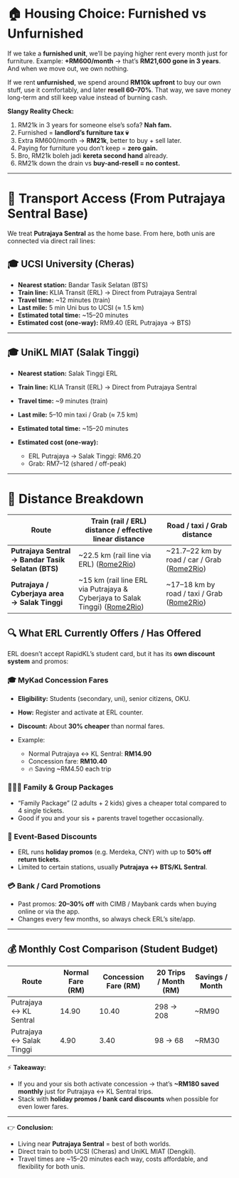 
# 🏠 Housing Choice: Furnished vs Unfurnished

If we take a **furnished unit**, we’ll be paying higher rent every month just for furniture.
Example: **+RM600/month** → that’s **RM21,600 gone in 3 years**. And when we move out, we own nothing.

If we rent **unfurnished**, we spend around **RM10k upfront** to buy our own stuff, use it comfortably, and later **resell 60–70%**. That way, we save money long-term and still keep value instead of burning cash.

**Slangy Reality Check:**

1. RM21k in 3 years for someone else’s sofa? **Nah fam.**
2. Furnished = **landlord’s furniture tax 💀**
3. Extra RM600/month → **RM21k**, better to buy + sell later.
4. Paying for furniture you don’t keep = **zero gain.**
5. Bro, RM21k boleh jadi **kereta second hand** already.
6. RM21k down the drain vs **buy-and-resell = no contest.**

---
# 🚆 Transport Access (From Putrajaya Sentral Base)

We treat **Putrajaya Sentral** as the home base. From here, both unis are connected via direct rail lines:

## 🎓 UCSI University (Cheras)

* **Nearest station:** Bandar Tasik Selatan (BTS)
* **Train line:** KLIA Transit (ERL) → Direct from Putrajaya Sentral
* **Travel time:** ~12 minutes (train)
* **Last mile:** 5 min Uni bus to UCSI (≈ 1.5 km)
* **Estimated total time:** ~15–20 minutes
* **Estimated cost (one-way):** RM9.40 (ERL Putrajaya → BTS)

---

## 🎓 UniKL MIAT (Salak Tinggi)

* **Nearest station:** Salak Tinggi ERL
* **Train line:** KLIA Transit (ERL) → Direct from Putrajaya Sentral
* **Travel time:** ~9 minutes (train)
* **Last mile:** 5–10 min taxi / Grab (≈ 7.5 km)
* **Estimated total time:** ~15–20 minutes
* **Estimated cost (one-way):**

  * ERL Putrajaya → Salak Tinggi: RM6.20
  * Grab: RM7–12 (shared / off-peak)

---

# 📏 Distance Breakdown

| Route                                              | Train (rail / ERL) distance / effective linear distance                          | Road / taxi / Grab distance                      |
| -------------------------------------------------- | -------------------------------------------------------------------------------- | ------------------------------------------------ |
| **Putrajaya Sentral → Bandar Tasik Selatan (BTS)** | ~22.5 km (rail line via ERL) ([Rome2Rio][1])                                     | ~21.7–22 km by road / car / Grab ([Rome2Rio][2]) |
| **Putrajaya / Cyberjaya area → Salak Tinggi**      | ~15 km (rail line ERL via Putrajaya & Cyberjaya to Salak Tinggi) ([Rome2Rio][3]) | ~17–18 km by road / taxi / Grab ([Rome2Rio][4])  |

[1]: https://www.rome2rio.com/s/Putrajaya-Sentral/Bandar-Tasik-Selatan?utm_source=chatgpt.com "Putrajaya Sentral to Bandar Tasik Selatan - 4 ways to travel via train"
[2]: https://www.rome2rio.com/s/Putrajaya-Sentral/Bandar-Tasik-Selatan-Station?utm_source=chatgpt.com "Putrajaya Sentral to Bandar Tasik Selatan Station - Rome2Rio"
[3]: https://www.rome2rio.com/s/Cyberjaya/Salak-Tinggi-ERL-Station?utm_source=chatgpt.com "Cyberjaya to Salak Tinggi ERL Station - 3 ways to travel ... - Rome2Rio"
[4]: https://www.rome2rio.com/s/Putrajaya-Sentral/Salak-Tinggi?utm_source=chatgpt.com "Putrajaya Sentral to Salak Tinggi - 3 ways to travel via train, taxi, and ..."


## 🔍 What ERL Currently Offers / Has Offered

ERL doesn’t accept RapidKL’s student card, but it has its **own discount system** and promos:

### 🎓 MyKad Concession Fares

* **Eligibility:** Students (secondary, uni), senior citizens, OKU.
* **How:** Register and activate at ERL counter.
* **Discount:** About **30% cheaper** than normal fares.
* Example:

  * Normal Putrajaya ↔ KL Sentral: **RM14.90**
  * Concession fare: **RM10.40**
  * 🔥 Saving ~RM4.50 each trip

### 👨‍👩‍👧 Family & Group Packages

* “Family Package” (2 adults + 2 kids) gives a cheaper total compared to 4 single tickets.
* Good if you and your sis + parents travel together occasionally.

### 🎉 Event-Based Discounts

* ERL runs **holiday promos** (e.g. Merdeka, CNY) with up to **50% off return tickets**.
* Limited to certain stations, usually **Putrajaya ↔ BTS/KL Sentral**.

### 💳 Bank / Card Promotions

* Past promos: **20–30% off** with CIMB / Maybank cards when buying online or via the app.
* Changes every few months, so always check ERL’s site/app.

---

## 💰 Monthly Cost Comparison (Student Budget)

| Route                    | Normal Fare (RM) | Concession Fare (RM) | 20 Trips / Month (RM) | Savings / Month |
| ------------------------ | ---------------- | -------------------- | --------------------- | --------------- |
| Putrajaya ↔ KL Sentral   | 14.90            | 10.40                | 298 → 208             | ~RM90           |
| Putrajaya ↔ Salak Tinggi | 4.90             | 3.40                 | 98 → 68               | ~RM30           |

⚡ **Takeaway:**

* If you and your sis both activate concession → that’s **~RM180 saved monthly** just for Putrajaya ↔ KL Sentral trips.
* Stack with **holiday promos / bank card discounts** when possible for even lower fares.


---

👉 **Conclusion:**

* Living near **Putrajaya Sentral** = best of both worlds.
* Direct train to both UCSI (Cheras) and UniKL MIAT (Dengkil).
* Travel times are ~15–20 minutes each way, costs affordable, and flexibility for both unis.
